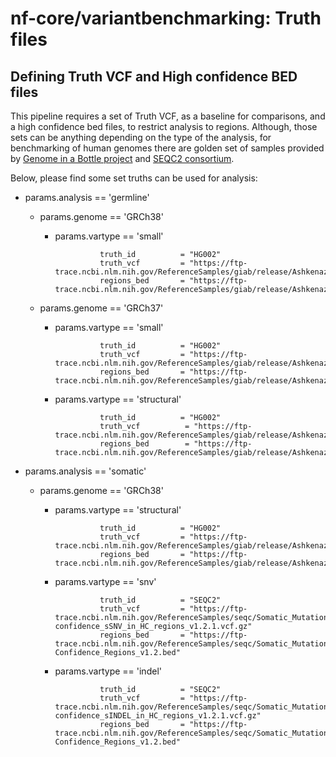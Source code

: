 # nf-core/variantbenchmarking: Truth files

## Defining Truth VCF and High confidence BED files

This pipeline requires a set of Truth VCF, as a baseline for comparisons, and a high confidence bed files, to restrict analysis to regions. Although, those sets can be anything depending on the type of the analysis, for benchmarking of human genomes there are golden set of samples provided by [Genome in a Bottle project](https://www.nist.gov/programs-projects/genome-bottle) and [SEQC2 consortium](https://sites.google.com/view/seqc2/home/data-analysis/high-confidence-somatic-snv-and-indel-v1-2).

Below, please find some set truths can be used for analysis:

- params.analysis == 'germline'

  - params.genome == 'GRCh38'

    - params.vartype == 'small'

                    truth_id          = "HG002"
                    truth_vcf         = "https://ftp-trace.ncbi.nlm.nih.gov/ReferenceSamples/giab/release/AshkenazimTrio/HG002_NA24385_son/NISTv4.2.1/GRCh38/HG002_GRCh38_1_22_v4.2.1_benchmark.vcf.gz"
                    regions_bed       = "https://ftp-trace.ncbi.nlm.nih.gov/ReferenceSamples/giab/release/AshkenazimTrio/HG002_NA24385_son/NISTv4.2.1/GRCh38/HG002_GRCh38_1_22_v4.2.1_benchmark_noinconsistent.bed"

  - params.genome == 'GRCh37'

    - params.vartype == 'small'

                    truth_id          = "HG002"
                    truth_vcf         = "https://ftp-trace.ncbi.nlm.nih.gov/ReferenceSamples/giab/release/AshkenazimTrio/HG002_NA24385_son/NISTv4.2.1/GRCh37/SupplementaryFiles/HG002_GRCh37_1_22_v4.2.1_highconf.vcf.gz"
                    regions_bed       = "https://ftp-trace.ncbi.nlm.nih.gov/ReferenceSamples/giab/release/AshkenazimTrio/HG002_NA24385_son/NISTv4.2.1/GRCh37/SupplementaryFiles/HG002_GRCh37_1_22_v4.2.1_highconf.bed"

    - params.vartype == 'structural'

                    truth_id          = "HG002"
                    truth_vcf          = "https://ftp-trace.ncbi.nlm.nih.gov/ReferenceSamples/giab/release/AshkenazimTrio/HG002_NA24385_son/NIST_SV_v0.6/HG002_SVs_Tier1_v0.6.vcf.gz"
                    regions_bed        = "https://ftp-trace.ncbi.nlm.nih.gov/ReferenceSamples/giab/release/AshkenazimTrio/HG002_NA24385_son/NIST_SV_v0.6/HG002_SVs_Tier1_v0.6.bed"

- params.analysis == 'somatic'

  - params.genome == 'GRCh38'

    - params.vartype == 'structural'

                    truth_id          = "HG002"
                    truth_vcf         = "https://ftp-trace.ncbi.nlm.nih.gov/ReferenceSamples/giab/release/AshkenazimTrio/HG002_NA24385_son/CMRG_v1.00/GRCh38/StructuralVariant/HG002_GRCh38_CMRG_SV_v1.00.vcf.gz"
                    regions_bed       = "https://ftp-trace.ncbi.nlm.nih.gov/ReferenceSamples/giab/release/AshkenazimTrio/HG002_NA24385_son/CMRG_v1.00/GRCh38/StructuralVariant/HG002_GRCh38_CMRG_SV_v1.00.bed"

    - params.vartype == 'snv'

                    truth_id          = "SEQC2"
                    truth_vcf         = "https://ftp-trace.ncbi.nlm.nih.gov/ReferenceSamples/seqc/Somatic_Mutation_WG/release/latest/high-confidence_sSNV_in_HC_regions_v1.2.1.vcf.gz"
                    regions_bed       = "https://ftp-trace.ncbi.nlm.nih.gov/ReferenceSamples/seqc/Somatic_Mutation_WG/release/latest/High-Confidence_Regions_v1.2.bed"

    - params.vartype == 'indel'

                    truth_id          = "SEQC2"
                    truth_vcf         = "https://ftp-trace.ncbi.nlm.nih.gov/ReferenceSamples/seqc/Somatic_Mutation_WG/release/latest/high-confidence_sINDEL_in_HC_regions_v1.2.1.vcf.gz"
                    regions_bed       = "https://ftp-trace.ncbi.nlm.nih.gov/ReferenceSamples/seqc/Somatic_Mutation_WG/release/latest/High-Confidence_Regions_v1.2.bed"
